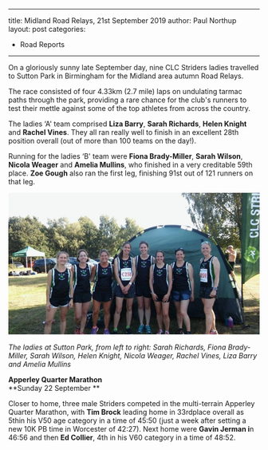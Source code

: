 ---
title: Midland Road Relays, 21st September 2019
author: Paul Northup
layout: post
categories:
  - Road Reports
  ---
 
On a gloriously sunny late September day, nine CLC Striders ladies travelled to Sutton Park in Birmingham for the Midland area autumn Road Relays. 

The race consisted of four 4.33km (2.7 mile) laps on undulating tarmac paths through the park, providing a rare chance for the club's runners to test their mettle against some of the top athletes from across the country.&nbsp;

The ladies &#8216;A' team comprised **Liza Barry**, **Sarah Richards**, **Helen Knight** and **Rachel Vines**. They all ran really well to finish in an excellent 28th position overall (out of more than 100 teams on the day!).

Running for the ladies &#8216;B' team were **Fiona Brady-Miller**, **Sarah Wilson**, **Nicola Weager** and **Amelia Mullins**, who finished in a very creditable 59th place. **Zoe Gough** also ran the first leg, finishing 91st out of 121 runners on that leg.

<img src="/images/2019/09/Sutton-Park-Sept-2019-e1569226803744.jpg" alt="" />

_The ladies at Sutton Park, from left to right: Sarah Richards, Fiona Brady-Miller, Sarah Wilson, Helen Knight, Nicola Weager, Rachel Vines, Liza Barry and Amelia Mullins_

**Apperley Quarter Marathon**  
**Sunday 22 September **

Closer to home, three male Striders competed in the multi-terrain Apperley Quarter Marathon, with **Tim Brock** leading home in 33rdplace overall as 5thin his V50 age category in a time of 45:50 (just a week after setting a new 10K PB time in Worcester of 42:27). Next home were **Gavin Jerman i**n 46:56 and then **Ed Collier**, 4th in his V60 category in a time of 48:52.

